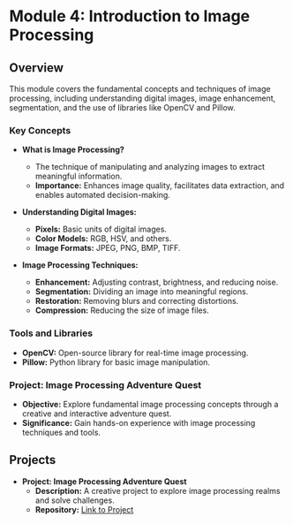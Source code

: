 # Module 4: Introduction to Image Processing

## Overview

This module covers the fundamental concepts and techniques of image processing, including understanding digital images, image enhancement, segmentation, and the use of libraries like OpenCV and Pillow.

### Key Concepts

- **What is Image Processing?**
  - The technique of manipulating and analyzing images to extract meaningful information.
  - **Importance:** Enhances image quality, facilitates data extraction, and enables automated decision-making.

- **Understanding Digital Images:**
  - **Pixels:** Basic units of digital images.
  - **Color Models:** RGB, HSV, and others.
  - **Image Formats:** JPEG, PNG, BMP, TIFF.

- **Image Processing Techniques:**
  - **Enhancement:** Adjusting contrast, brightness, and reducing noise.
  - **Segmentation:** Dividing an image into meaningful regions.
  - **Restoration:** Removing blurs and correcting distortions.
  - **Compression:** Reducing the size of image files.

### Tools and Libraries

- **OpenCV:** Open-source library for real-time image processing.
- **Pillow:** Python library for basic image manipulation.

### Project: Image Processing Adventure Quest

- **Objective:** Explore fundamental image processing concepts through a creative and interactive adventure quest.
- **Significance:** Gain hands-on experience with image processing techniques and tools.

## Projects

- **Project: Image Processing Adventure Quest**
  - **Description:** A creative project to explore image processing realms and solve challenges.
  - **Repository:** [Link to Project](https://github.com/quyendinh096/Computer-Vision-Portfolio/blob/473dee7ccb84c18a45b46f802df302ec69fb0418/Module4_Image_Processing/A01_AI_Hawks_Jaya_Verma_ITAI1378.pdf)


